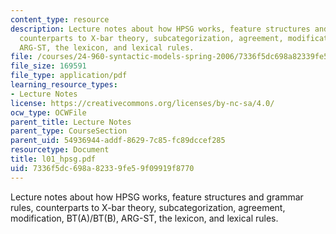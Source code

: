 ```yaml
---
content_type: resource
description: Lecture notes about how HPSG works, feature structures and grammar rules,
  counterparts to X-bar theory, subcategorization, agreement, modification, BT(A)/BT(B),
  ARG-ST, the lexicon, and lexical rules.
file: /courses/24-960-syntactic-models-spring-2006/7336f5dc698a82339fe59f09919f8770_l01_hpsg.pdf
file_size: 169591
file_type: application/pdf
learning_resource_types:
- Lecture Notes
license: https://creativecommons.org/licenses/by-nc-sa/4.0/
ocw_type: OCWFile
parent_title: Lecture Notes
parent_type: CourseSection
parent_uid: 54936944-addf-8629-7c85-fc89dccef285
resourcetype: Document
title: l01_hpsg.pdf
uid: 7336f5dc-698a-8233-9fe5-9f09919f8770
---
```

Lecture notes about how HPSG works, feature structures and grammar rules, counterparts to X-bar theory, subcategorization, agreement, modification, BT(A)/BT(B), ARG-ST, the lexicon, and lexical rules.